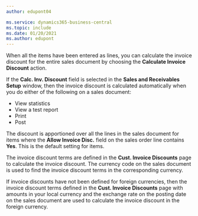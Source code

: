 ```yaml
---
author: edupont04

ms.service: dynamics365-business-central
ms.topic: include
ms.date: 01/20/2021
ms.author: edupont
---
```

When all the items have been entered as lines, you can calculate the invoice discount for the entire sales document by choosing the **Calculate Invoice Discount** action.

If the **Calc. Inv. Discount** field is selected in the **Sales and Receivables Setup** window, then the invoice discount is calculated automatically when you do either of the following on a sales document:

* View statistics
* View a test report
* Print
* Post

The discount is apportioned over all the lines in the sales document for items where the **Allow Invoice Disc.** field on the sales order line contains **Yes**. This is the default setting for items.

The invoice discount terms are defined in the **Cust. Invoice Discounts** page to calculate the invoice discount. The currency code on the sales document is used to find the invoice discount terms in the corresponding currency.

If invoice discounts have not been defined for foreign currencies, then the invoice discount terms defined in the **Cust. Invoice Discounts** page with amounts in your local currency and the exchange rate on the posting date on the sales document are used to calculate the invoice discount in the foreign currency.
